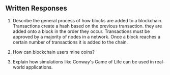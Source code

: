 ## Written Responses

1. Describe the general process of how blocks are added to a blockchain.
    Transactions create a hash based on the previous transaction. they are added onto a block in the order they occur. Transactions must be approved by a majority of nodes in a network. Once a block reaches a certain number of transactions it is added to the chain.
2. How can blockchain users mine coins?

3. Explain how simulations like Conway's Game of Life can be used in real-world applications.
